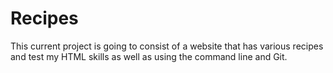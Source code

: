 # Recipes 
This current project is going to consist of a website that has various recipes and test my HTML skills as well as using the command line and Git.